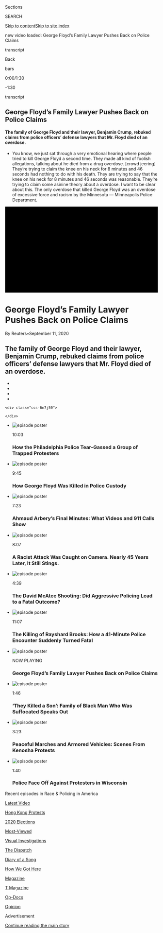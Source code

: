 <div id="app">

<div>

<div class="NYTAppHideMasthead css-ikk3s8 e1suatyy0">

<div class="section css-133zg39 e1suatyy2">

<div class="css-eph4ug er09x8g0">

<div class="css-6n7j50">

</div>

<span class="css-1dv1kvn">Sections</span>

<div class="css-10488qs">

<span class="css-1dv1kvn">SEARCH</span>

</div>

[Skip to content](#site-content)[Skip to site index](#site-index)

</div>

<div class="css-10698na e1huz5gh0">

</div>

</div>

</div>

</div>

<div data-aria-hidden="false">

<div id="site-content" data-role="main">

<div>

new video loaded: George Floyd’s Family Lawyer Pushes Back on Police
Claims

<div>

<div class="css-1g7y0i5 e1drnplw0">

<div class="css-1ceswkc e1drnplw1">

</div>

<div class="css-f2fzwx e1drnplw2">

<div data-aria-labelledby="modal-title" data-role="region">

<div id="modal-title" class="css-mln36k">

transcript

</div>

<div class="css-pbq7ev">

</div>

<span>Back</span>

<div class="css-f6lhej">

<div class="css-1ialerq">

<div class="css-1701swk">

bars

</div>

<div>

<div class="css-1t7yl1y">

0:00/1:30

</div>

<div class="css-og85jy">

\-1:30

</div>

</div>

</div>

</div>

<div class="css-15fbio0">

<div class="css-1p4nyns">

transcript

## George Floyd’s Family Lawyer Pushes Back on Police Claims

#### The family of George Floyd and their lawyer, Benjamin Crump, rebuked claims from police officers’ defense lawyers that Mr. Floyd died of an overdose.

</div>

  -   
    You know, we just sat through a very emotional hearing where people
    tried to kill George Floyd a second time. They made all kind of
    foolish allegations, talking about he died from a drug overdose.
    \[crowd jeering\] They’re trying to claim the knee on his neck for 8
    minutes and 46 seconds had nothing to do with his death. They are
    trying to say that the knee on his neck for 8 minutes and 46 seconds
    was reasonable. They’re trying to claim some asinine theory about a
    overdose. I want to be clear about this. The only overdose that
    killed George Floyd was an overdose of excessive force and racism by
    the Minnesota — Minneapolis Police
Department.

</div>

</div>

</div>

</div>

<div class="css-z6smm2-videoContainer" data-role="button" tabindex="-1">

<div class="css-9jafkt-MastheadShadow">

</div>

<div class="css-11gu6ja-Overlay">

<div class="css-57kt75-PlayIconContainer">

<div class="css-1ct1iq3">

<div class="css-112r0at">

<div class="css-1ntlhln">

</div>

<div class="css-xyediy">

</div>

</div>

</div>

</div>

</div>

<div class="css-11kuxu4" style="width:100%;padding-bottom:56.25%;background:black">

<div class="css-122y91a">

</div>

</div>

</div>

<div class="css-1ap46ug">

<div class="css-1bacxw9">

<div class="css-ggwicp">

# <span>George Floyd’s Family Lawyer Pushes Back on Police Claims</span>

<div class="css-19m31ns">

By Reuters<span class="css-1iknmmf">•</span>September 11,
2020

</div>

</div>

## The family of George Floyd and their lawyer, Benjamin Crump, rebuked claims from police officers’ defense lawyers that Mr. Floyd died of an overdose.

</div>

</div>

<div class="css-hn4bqd">

<div class="css-lsf37j">

<div class="css-x83khl">

<div class="css-141slpx">

<div class="css-d8bdto" data-role="toolbar" data-aria-label="Social Media Share buttons, Save button, and Comments Panel with current comment count" data-testid="share-tools">

  - 
  - 
  - 
  - 
    
    <div class="css-6n7j50">
    
    </div>

</div>

</div>

</div>

</div>

</div>

<div class="css-1iyuew3" disabled="">

</div>

<div class="css-1kpt05j">

  - [](https://www.nytimes3xbfgragh.onion/video/us/100000007174941/philadelphia-tear-gas-george-floyd-protests.html?action=click&module=video-series-bar&region=header&pgtype=Article&playlistId=video/dupont-race-policing)
    
    <div class="css-1aetz0h">
    
    ![episode
    poster](https://static01.graylady3jvrrxbe.onion/images/2020/06/26/video/25vid-phillyvi-print/25vid-phillyvi-square320.jpg)
    
    </div>
    
    <span class="css-1xigvfz">10:03</span>
    
    ### How the Philadelphia Police Tear-Gassed a Group of Trapped Protesters

  - [](https://www.nytimes3xbfgragh.onion/video/us/100000007159353/george-floyd-arrest-death-video.html?action=click&module=video-series-bar&region=header&pgtype=Article&playlistId=video/dupont-race-policing)
    
    <div class="css-1aetz0h">
    
    ![episode
    poster](https://static01.graylady3jvrrxbe.onion/images/2020/05/27/autossell/flyod-site-1-white-box/flyod-site-1-white-box-square320.jpg)
    
    </div>
    
    <span class="css-1xigvfz">9:45</span>
    
    ### How George Floyd Was Killed in Police Custody

  - [](https://www.nytimes3xbfgragh.onion/video/us/100000007142853/ahmaud-arbery-video-911-georgia.html?action=click&module=video-series-bar&region=header&pgtype=Article&playlistId=video/dupont-race-policing)
    
    <div class="css-1aetz0h">
    
    ![episode
    poster](https://static01.graylady3jvrrxbe.onion/images/2020/05/19/multimedia/aubery-vid-cover-saturday-night/aubery-vid-cover-saturday-night-square320.jpg)
    
    </div>
    
    <span class="css-1xigvfz">7:23</span>
    
    ### Ahmaud Arbery’s Final Minutes: What Videos and 911 Calls Show

  - [](https://www.nytimes3xbfgragh.onion/video/nyregion/100000006654178/rosedale-documentary-where-are-they-now.html?action=click&module=video-series-bar&region=header&pgtype=Article&playlistId=video/dupont-race-policing)
    
    <div class="css-1aetz0h">
    
    ![episode
    poster](https://static01.graylady3jvrrxbe.onion/images/2020/06/16/video/16-vid-rosedalecover/16-vid-rosedalecover-square320.jpg)
    
    </div>
    
    <span class="css-1xigvfz">8:07</span>
    
    ### A Racist Attack Was Caught on Camera. Nearly 45 Years Later, It Still Stings.

  - [](https://www.nytimes3xbfgragh.onion/video/us/100000007175316/the-david-mcatee-shooting-did-aggressive-policing-lead-to-a-fatal-outcome.html?action=click&module=video-series-bar&region=header&pgtype=Article&playlistId=video/dupont-race-policing)
    
    <div class="css-1aetz0h">
    
    ![episode
    poster](https://static01.graylady3jvrrxbe.onion/images/2020/06/06/video/04mcatee-vi/04mcatee-vi-square320.png)
    
    </div>
    
    <span class="css-1xigvfz">4:39</span>
    
    ### The David McAtee Shooting: Did Aggressive Policing Lead to a Fatal Outcome?

  - [](https://www.nytimes3xbfgragh.onion/video/us/100000007198581/rayshard-brooks-killing-garrett-rolfe.html?action=click&module=video-series-bar&region=header&pgtype=Article&playlistId=video/dupont-race-policing)
    
    <div class="css-1aetz0h">
    
    ![episode
    poster](https://static01.graylady3jvrrxbe.onion/images/2020/06/15/us/15ambriefing-rayshard/15ambriefing-rayshard-square320-v2.jpg)
    
    </div>
    
    <span class="css-1xigvfz">11:07</span>
    
    ### The Killing of Rayshard Brooks: How a 41-Minute Police Encounter Suddenly Turned Fatal

  - <span class="css-d3072f"></span>
    
    <div class="css-1aetz0h">
    
    ![episode
    poster](https://static01.graylady3jvrrxbe.onion/images/2020/09/11/us/11MINNEAPOLIS-crump/merlin_176879637_481838e9-f9f9-4923-a20f-5e7a5cae74b6-square320.jpg)
    
    </div>
    
    <span class="css-1xigvfz"><span class="css-kraruq">NOW
    PLAYING</span></span>
    
    ### George Floyd’s Family Lawyer Pushes Back on Police Claims

  - [](https://www.nytimes3xbfgragh.onion/video/us/politics/100000007323016/daniel-prude-rochester-police-killing-video.html?action=click&module=video-series-bar&region=header&pgtype=Article&playlistId=video/dupont-race-policing)
    
    <div class="css-1aetz0h">
    
    ![episode
    poster](https://static01.graylady3jvrrxbe.onion/images/2020/09/05/nyregion/03rochester/03rochester-square320-v2.jpg)
    
    </div>
    
    <span class="css-1xigvfz">1:46</span>
    
    ### ‘They Killed a Son’: Family of Black Man Who Was Suffocated Speaks Out

  - [](https://www.nytimes3xbfgragh.onion/video/us/100000007308488/kenosha-protests-video.html?action=click&module=video-series-bar&region=header&pgtype=Article&playlistId=video/dupont-race-policing)
    
    <div class="css-1aetz0h">
    
    ![episode
    poster](https://static01.graylady3jvrrxbe.onion/images/2020/08/26/us/26hpkenosha/26hpkenosha-square320.jpg)
    
    </div>
    
    <span class="css-1xigvfz">3:23</span>
    
    ### Peaceful Marches and Armored Vehicles: Scenes From Kenosha Protests

  - [](https://www.nytimes3xbfgragh.onion/video/us/100000007306119/kenosha-protests-jacob-blake-wisconsin-video.html?action=click&module=video-series-bar&region=header&pgtype=Article&playlistId=video/dupont-race-policing)
    
    <div class="css-1aetz0h">
    
    ![episode
    poster](https://static01.graylady3jvrrxbe.onion/images/2020/08/27/autossell/kenosha-3-print/kenosha-3-square320-v3.jpg)
    
    </div>
    
    <span class="css-1xigvfz">1:40</span>
    
    ### Police Face Off Against Protesters in Wisconsin

</div>

<div class="css-1iyuew3">

</div>

</div>

<div>

<div id="Race-&amp;-Policing-in-America" class="css-1ipv97n">

Recent episodes in <span class="css-1galvr2">Race & Policing in
America</span>

</div>

<div class="css-1wapnqs" data-aria-labelledby="Race-&amp;-Policing-in-America">

<div class="css-1gce877">

<div>

<div style="border:0;clip:rect(0 0 0 0);height:1px;margin:-1px;overflow:hidden;white-space:nowrap;padding:0;width:1px;position:absolute" data-role="log" data-aria-live="assertive">

</div>

<div style="border:0;clip:rect(0 0 0 0);height:1px;margin:-1px;overflow:hidden;white-space:nowrap;padding:0;width:1px;position:absolute" data-role="log" data-aria-live="assertive">

</div>

<div style="border:0;clip:rect(0 0 0 0);height:1px;margin:-1px;overflow:hidden;white-space:nowrap;padding:0;width:1px;position:absolute" data-role="log" data-aria-live="polite">

</div>

<div style="border:0;clip:rect(0 0 0 0);height:1px;margin:-1px;overflow:hidden;white-space:nowrap;padding:0;width:1px;position:absolute" data-role="log" data-aria-live="polite">

</div>

</div>

</div>

</div>

</div>

<div class="css-x9go3y">

<div>

</div>

</div>

<div class="css-1510v7r">

<div class="css-2413ja">

<div class="css-1bhkq9y">

[](/video)

<div class="css-ywf6j7">

</div>

<div class="css-1y4kgfw">

</div>

</div>

<div class="css-wadcla">

<div class="css-8lsp7v">

[Latest Video](/video/latest-video)

</div>

<div class="css-8lsp7v">

[Hong Kong Protests](/video/hk-protest)

</div>

<div class="css-8lsp7v">

[2020 Elections](/video/2020-Elections)

</div>

<div class="css-8lsp7v">

[Most-Viewed](/video/Most-Viewed)

</div>

<div class="css-8lsp7v">

[Visual Investigations](/video/investigations)

</div>

<div class="css-8lsp7v">

[The Dispatch](/video/on-the-ground)

</div>

<div class="css-8lsp7v">

[Diary of a Song](/video/diaryofasong)

</div>

<div class="css-8lsp7v">

[How We Got Here](/video/how-we-got-here)

</div>

<div class="css-8lsp7v">

[Magazine](/video/magazine)

</div>

<div class="css-8lsp7v">

[T Magazine](/video/t-magazine)

</div>

<div class="css-8lsp7v">

[Op-Docs](/video/op-docs)

</div>

<div class="css-8lsp7v">

[Opinion](/video/opinion)

</div>

</div>

</div>

</div>

<div class="css-1ej6u1y">

<div id="bottom-wrapper" class="css-16far3i eaca97t0" type="bottom">

<div id="bottom-slug" class="css-1tag3rd eaca97t1">

Advertisement

</div>

[Continue reading the main
story](#after-bottom)

<div id="bottom" class="ad bottom-wrapper" style="text-align:center;height:100%;display:block">

</div>

<div id="after-bottom">

</div>

</div>

</div>

</div>

</div>

## Site Index

<div>

</div>

## Site Information Navigation

  - [© <span>2020</span> <span>The New York Times
    Company</span>](https://help.nytimes3xbfgragh.onion/hc/en-us/articles/115014792127-Copyright-notice)

<!-- end list -->

  - [NYTCo](https://www.nytco.com/)
  - [Contact
    Us](https://help.nytimes3xbfgragh.onion/hc/en-us/articles/115015385887-Contact-Us)
  - [Work with us](https://www.nytco.com/careers/)
  - [Advertise](https://nytmediakit.com/)
  - [T Brand Studio](http://www.tbrandstudio.com/)
  - [Your Ad
    Choices](https://www.nytimes3xbfgragh.onion/privacy/cookie-policy#how-do-i-manage-trackers)
  - [Privacy](https://www.nytimes3xbfgragh.onion/privacy)
  - [Terms of
    Service](https://help.nytimes3xbfgragh.onion/hc/en-us/articles/115014893428-Terms-of-service)
  - [Terms of
    Sale](https://help.nytimes3xbfgragh.onion/hc/en-us/articles/115014893968-Terms-of-sale)
  - [Site
    Map](https://spiderbites.nytimes3xbfgragh.onion)
  - [Help](https://help.nytimes3xbfgragh.onion/hc/en-us)
  - [Subscriptions](https://www.nytimes3xbfgragh.onion/subscription?campaignId=37WXW)

</div>

</div>
